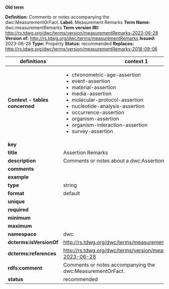 **Old term**

**Definition:** Comments or notes accompanying the dwc:MeasurementOrFact.
**Label:** Measurement Remarks
**Term Name:** dwc:measurementRemarks
**Term version IRI:** http://rs.tdwg.org/dwc/terms/version/measurementRemarks-2023-06-28
**Version of:** http://rs.tdwg.org/dwc/terms/measurementRemarks
**Issued:** 2023-06-28
**Type:** Property
**Status:** recommended
**Replaces:** http://rs.tdwg.org/dwc/terms/version/measurementRemarks-2018-09-06


| definitions | context 1 |
|-|-|
| **Context - tables concerned** | <ul><li>chronometric-age-assertion</li><li>event-assertion</li><li>material-assertion</li><li>media-assertion</li><li>molecular-protocol-assertion</li><li>nucleotide-analysis-assertion</li><li>occurrence-assertion</li><li>organism-assertion</li><li>organism-interaction-assertion</li><li>survey-assertion</li></ul> |
| **key** |  |
| **title** | Assertion Remarks |
| **description** | Comments or notes about a dwc:Assertion. |
| **comments** |  |
| **example** |  |
| **type** | string |
| **format** | default |
| **unique** |  |
| **required** |  |
| **minimum** |  |
| **maximum** |  |
| **namespace** | dwc |
| **dcterms:isVersionOf** | http://rs.tdwg.org/dwc/terms/measurementRemarks |
| **dcterms:references** | http://rs.tdwg.org/dwc/terms/version/measurementRemarks-2023-06-28 |
| **rdfs:comment** | Comments or notes accompanying the dwc:MeasurementOrFact. |
| **status** | recommended |
